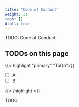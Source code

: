 ```yaml
---
title: "Code of Conduct"
weight: 11
tags: []
draft: true
---
```


TODO: Code of Conduct.

<!--more-->

## TODOs on this page

{{< highlight "primary" "ToDo">}}

- [ ] A
- [ ] B

{{< /highlight >}}

TODO
